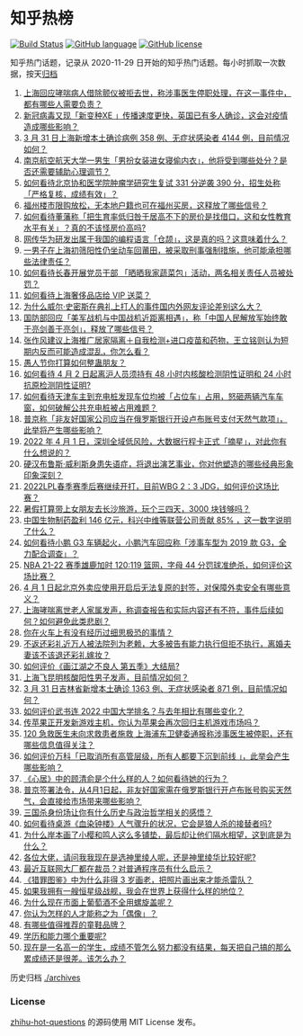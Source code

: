 # 知乎热榜
[![Build Status](https://github.com/ToWeLong/zhihu-hot-questions/workflows/CI/badge.svg)](https://github.com/ToWeLong/zhihu-hot-questions/actions)
[![GitHub language](https://img.shields.io/badge/language-golang-orange.svg)](https://golang.org/)
[![GitHub license](https://img.shields.io/github/license/ToWeLong/zhihu-hot-questions)](https://github.com/ToWeLong/zhihu-hot-questions/blob/main/LICENSE)

知乎热门话题，记录从 2020-11-29 日开始的知乎热门话题。每小时抓取一次数据，按天[归档](./archives)

<!-- BEGIN -->

1. [上海回应哮喘病人借除颤仪被拒去世，称涉事医生停职处理，在这一事件中，都有哪些人需要负责？](https://www.zhihu.com/question/525208546)
1. [新冠病毒又现「新变种XE 」传播速度更快，英国已有多人确诊，这会对疫情造成哪些影响？](https://www.zhihu.com/question/525230697)
1. [3 月 31 日上海新增本土确诊病例 358 例、无症状感染者 4144 例，目前情况如何？](https://www.zhihu.com/question/525349059)
1. [南京航空航天大学一男生「男扮女装进女寝偷内衣」，他将受到哪些处分？是否还需要辅助心理调节？](https://www.zhihu.com/question/524578770)
1. [如何看待北京协和医学院肿瘤学研究生复试 331 分逆袭 390 分，招生处称「严格复核，成绩有效」？](https://www.zhihu.com/question/525098670)
1. [福州楼市限购放松，无本地户籍也可在福州买房，这释放了哪些信号？](https://www.zhihu.com/question/524968823)
1. [如何看待董藩称「把生育率低归咎于居高不下的房价是找借口，这和女性教育水平有关」？真的不该怪房价高吗?](https://www.zhihu.com/question/524936004)
1. [网传华为研发出属于我国的编程语言「仓颉」，这是真的吗？这意味着什么？](https://www.zhihu.com/question/523238128)
1. [一男子在上海初筛阳性仍坐动车回莆田，被采取刑事强制措施，他可能承担哪些法律责任？](https://www.zhihu.com/question/525239603)
1. [如何看待长春开展党员干部 「晒晒我家蔬菜包」活动，两名相关责任人员被处罚？](https://www.zhihu.com/question/525163233)
1. [如何看待上海奢侈品店给 VIP 送菜？](https://www.zhihu.com/question/525194389)
1. [为什么威尔·史密斯在典礼上打人的事件国内外网友评论差别这么大？](https://www.zhihu.com/question/525059545)
1. [国防部回应「美军战机与中国战机近距离相遇」，称「中国人民解放军始终敢于亮剑善于亮剑」，释放了哪些信号？](https://www.zhihu.com/question/525222225)
1. [张作风建议上海推广居家隔离＋自我检测+进口疫苗和药物，王立铭则认为短期内反而可能造成混乱，你怎么看？](https://www.zhihu.com/question/525183175)
1. [愚人节你打算如何整蛊朋友？](https://www.zhihu.com/question/317772133)
1. [如何看待 4 月 2 日起离沪人员须持有 48 小时内核酸检测阴性证明和 24 小时抗原检测阴性证明?](https://www.zhihu.com/question/525301309)
1. [如何看待天津车主到充电桩发现车位均被「占位车」占用，怒砸两辆汽车车窗，如何破解公共充电桩被占用难题？](https://www.zhihu.com/question/524799144)
1. [普京称「非友好国家公司应当在俄罗斯银行开设卢布账号支付天然气款项」，此举将产生哪些影响？](https://www.zhihu.com/question/525283895)
1. [2022 年 4 月 1 日，深圳全域低风险，大数据行程卡正式「摘星」，对此你有什么想说的？](https://www.zhihu.com/question/525322048)
1. [硬汉布鲁斯·威利斯身患失语症，将退出演艺事业，你对他塑造的哪些经典形象印象深刻？](https://www.zhihu.com/question/525137890)
1. [2022LPL春季赛季后赛继续开打，目前WBG 2：3 JDG，如何评价这场比赛？](https://www.zhihu.com/question/525259759)
1. [暑假打算带上女朋友去长沙旅游，玩个三四天，3000 块钱够吗？](https://www.zhihu.com/question/523590372)
1. [中国生物制药盈利 146 亿元，科兴中维等联营公司贡献 85% ，这一数字说明了什么？](https://www.zhihu.com/question/525351116)
1. [如何看待小鹏 G3 车辆起火，小鹏汽车回应称「涉事车型为 2019 款 G3，全力配合调查」？](https://www.zhihu.com/question/525005821)
1. [NBA 21-22 赛季雄鹿加时 120:119 篮网，字母 44 分罚球准绝杀，如何评价这场比赛？](https://www.zhihu.com/question/525347369)
1. [4 月 1 日起北京外卖应使用开启后无法复原的封签，对保障外卖安全有哪些意义？](https://www.zhihu.com/question/525284484)
1. [上海哮喘离世老人家属发声，称调查报告和实际内容还有不符，事件后续如何？如何避免此类悲剧？](https://www.zhihu.com/question/525366449)
1. [你在火车上有没有经历过细思极恐的事情？](https://www.zhihu.com/question/263841547)
1. [不返还彩礼近万人被法院列为老赖，大多被告有能力执行但拒不执行，离婚夫妻该不该退还彩礼嫁妆？](https://www.zhihu.com/question/525160440)
1. [如何评价《画江湖之不良人 第五季》大结局?](https://www.zhihu.com/question/525168823)
1. [上海飞昆明核酸阳性男子发声，目前情况如何？](https://www.zhihu.com/question/525211417)
1. [3 月 31 日吉林省新增本土确诊 1363 例、无症状感染者 871 例，目前情况如何？](https://www.zhihu.com/question/525356753)
1. [如何评价武书连 2022 中国大学排名？与去年相比有哪些变化？](https://www.zhihu.com/question/525084475)
1. [传苹果正开发新游戏主机，你认为苹果会再次回归主机游戏市场吗？](https://www.zhihu.com/question/525267745)
1. [120 急救医生未向求救患者施救 上海浦东卫健委通报称涉事医生被停职，还有哪些信息值得关注？](https://www.zhihu.com/question/525181331)
1. [如何评价万科「已取消所有高管层级，所有人都要下沉到前线 」，此举会产生哪些影响？](https://www.zhihu.com/question/525167422)
1. [《心居》中的顾清俞是个什么样的人？如何看待她的行为？](https://www.zhihu.com/question/523415934)
1. [普京签署法令，从4月1日起，非友好国家需在俄罗斯银行开卢布账号购买天然气，会直接给市场带来哪些影响？](https://www.zhihu.com/question/525290320)
1. [三国杀身份场让你有什么历史与政治哲学相关的感悟？](https://www.zhihu.com/question/280081261)
1. [如何看待桌游《血染钟楼》人气骤升的状况，它会是狼人杀的接替者吗?](https://www.zhihu.com/question/518090421)
1. [为什么岸本画了小樱和鸣人这么多铺垫，最后却让他们隔水相望，这到底是为什么？](https://www.zhihu.com/question/54739377)
1. [各位大佬，请问我我现在是选神里绫人呢，还是神里绫华比较好呢?](https://www.zhihu.com/question/525268169)
1. [最近互联网大厂都在裁员？对普通程序员有什么启示？](https://www.zhihu.com/question/524779704)
1. [《猎罪图鉴》中为什么非得 3 岁画老，把照片画出来才能杀雷队？](https://www.zhihu.com/question/523295124)
1. [如果我拥有一艘恒星级战舰，我会在世界上获得什么样的地位？](https://www.zhihu.com/question/522943706)
1. [为什么现在市面上葡萄酒不全用螺旋盖呢？](https://www.zhihu.com/question/524094768)
1. [你认为怎样的人才能称之为「偶像」？](https://www.zhihu.com/question/524070765)
1. [有哪些值得推荐的童鞋品牌？](https://www.zhihu.com/question/482734083)
1. [学历和能力哪个重要呢?](https://www.zhihu.com/question/525303572)
1. [现在是一名高一的学生，成绩不管怎么努力都没有结果，每天把自己搞的那么累成绩还是很差。该怎么办？](https://www.zhihu.com/question/525183467)

<!-- END -->

历史归档 [./archives](./archives)


### License
[zhihu-hot-questions](https://github.com/towelong/zhihu-hot-questions) 的源码使用 MIT License 发布。